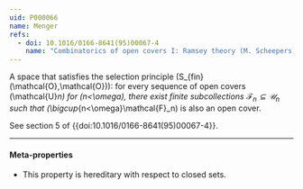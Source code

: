 ```yaml
---
uid: P000066
name: Menger
refs:
  - doi: 10.1016/0166-8641(95)00067-4
    name: "Combinatorics of open covers I: Ramsey theory (M. Scheepers)"
---
```

A space that satisfies the selection principle
\(S_{fin}(\mathcal{O},\mathcal{O})\): for every sequence of open covers
\(\mathcal{U}_n\) for \(n<\omega\), there exist finite subcollections
$\mathcal{F}_n\subseteq\mathcal{U}_n$ such that \(\bigcup_{n<\omega}\mathcal{F}_n\) is
also an open cover.

See section 5 of {{doi:10.1016/0166-8641(95)00067-4}}.

----
#### Meta-properties

- This property is hereditary with respect to closed sets.
